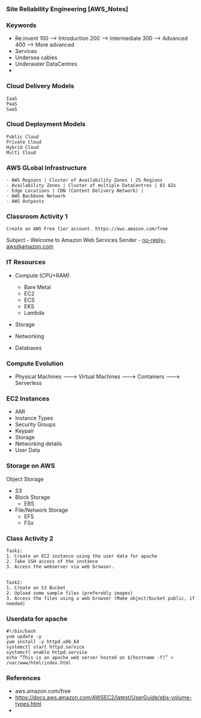 ### ##########################
### Site Reliability Engineering [AWS_Notes]
### ##########################


### Keywords

- Re:invent
    100 --> Introduction
    200 --> Intermediate
    300 --> Advanced
    400 --> More advanced
- Services 
- Undersea cables
- Underwater DataCentres
- 



### Cloud Delivery Models
````
IaaS
PaaS
SaaS
````
### Cloud Deployment Models
````
Public Cloud
Private Cloud
Hybrid Cloud
Multi Cloud
````

### AWS GLobal Infrastructure
````
- AWS Regions | Cluster of Availability Zones | 25 Regions
- Availability Zones | Cluster of multiple DataCentres | 81 AZs
- Edge Locations | CDN (Content Delivery Network) | 
- AWS Backbone Network
- AWS Outposts
````

### Classroom Activity 1
````
Create an AWS Free tier account. https://aws.amazon.com/free

````

Subject - Welcome to Amazon Web Services
Sender - no-reply-aws@amazon.com


### IT Resources
- Compute (CPU+RAM)
    - Bare Metal
    - EC2
    - ECS
    - EKS
    - Lambda

- Storage
- Networking
- Databases


### Compute Evolution

- Physical Machines ---> Virtual Machines ---> Containers ---> Serverless

### EC2 Instances
- AMI
- Instance Types
- Security Groups
- Keypair
- Storage
- Networking details
- User Data



### Storage on AWS
Object Storage
  - S3
- Block Storage
  - EBS 
- File/Network Storage
  - EFS
  - FSx


### Class Activity 2
````
Task1:
1. Create an EC2 instance using the user data for apache
2. Take SSH access of the instance
3. Access the webserver via web browser.


Task2:
1. Create an S3 Bucket
2. Upload some sample files (preferebly images)
3. Access the files using a web browser (Make object/bucket public, if needed)
````

### Userdata for apache
````
#!/bin/bash
yum update -y
yum install -y httpd.x86_64
systemctl start httpd.service
systemctl enable httpd.service
echo “This is an apache web server hosted on $(hostname -f)” > /var/www/html/index.html
````

### References
- aws.amazon.com/free
- https://docs.aws.amazon.com/AWSEC2/latest/UserGuide/ebs-volume-types.html
- 

